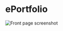 # ePortfolio

![Front page screenshot](https://github.com/Edward-Boguslavsky/ePortfolio/blob/main/public/images/front-page.png?raw=true)